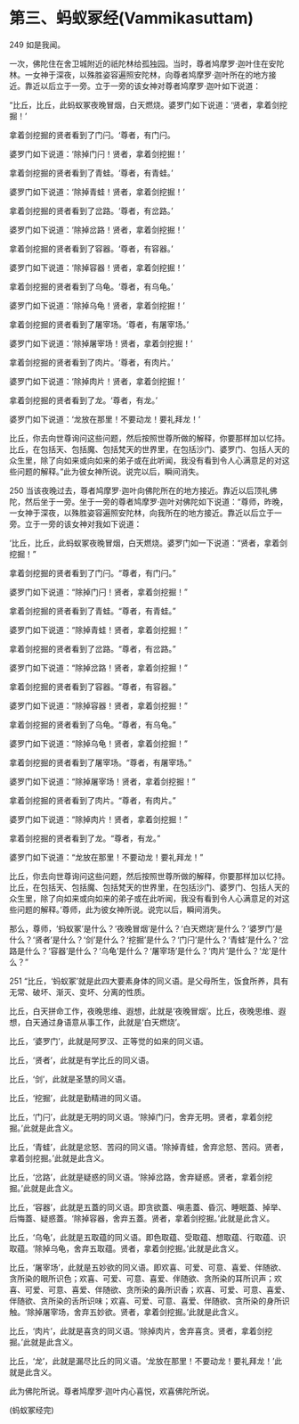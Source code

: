 # 第三、蚂蚁冢经(Vammikasuttam)

249 如是我闻。

一次，佛陀住在舍卫城附近的祇陀林给孤独园。当时，尊者鸠摩罗·迦叶住在安陀林。一女神于深夜，以殊胜姿容遍照安陀林，向尊者鸠摩罗·迦叶所在的地方接近。靠近以后立于一旁。立于一旁的该女神对尊者鸠摩罗·迦叶如下说道：

“比丘，比丘，此蚂蚁冢夜晚冒烟，白天燃烧。婆罗门如下说道：‘贤者，拿着剑挖掘！’

拿着剑挖掘的贤者看到了门闩。‘尊者，有门闩。

婆罗门如下说道：‘除掉门闩！贤者，拿着剑挖掘！’

拿着剑挖掘的贤者看到了青蛙。‘尊者，有青蛙。’

婆罗门如下说道：‘除掉青蛙！贤者，拿着剑挖掘！’

拿着剑挖掘的贤者看到了岔路。‘尊者，有岔路。’

婆罗门如下说道：‘除掉岔路！贤者，拿着剑挖掘！’

拿着剑挖掘的贤者看到了容器。‘尊者，有容器。’

婆罗门如下说道：‘除掉容器！贤者，拿着剑挖掘！’

拿着剑挖掘的贤者看到了乌龟。‘尊者，有乌龟。’

婆罗门如下说道：‘除掉乌龟！贤者，拿着剑挖掘！’

拿着剑挖掘的贤者看到了屠宰场。‘尊者，有屠宰场。’

婆罗门如下说道：‘除掉屠宰场！贤者，拿着剑挖掘！’

拿着剑挖掘的贤者看到了肉片。‘尊者，有肉片。’

婆罗门如下说道：‘除掉肉片！贤者，拿着剑挖掘！’

拿着剑挖掘的贤者看到了龙。‘尊者，有龙。’

婆罗门如下说道：‘龙放在那里！不要动龙！要礼拜龙！’

比丘，你去向世尊询问这些问题，然后按照世尊所做的解释，你要那样加以忆持。比丘，在包括天、包括魔、包括梵天的世界里，在包括沙门、婆罗门、包括人天的众生里，除了向如来或向如来的弟子或在此听闻，我没有看到令人心满意足的对这些问题的解释。”此为彼女神所说。说完以后，瞬间消失。

250 当该夜晚过去，尊者鸠摩罗·迦叶向佛陀所在的地方接近。靠近以后顶礼佛陀，然后坐于一旁。坐于一旁的尊者鸠摩罗·迦叶对佛陀如下说道：“尊师，昨晚，一女神于深夜，以殊胜姿容遍照安陀林，向我所在的地方接近。靠近以后立于一旁。立于一旁的该女神对我如下说道：

‘比丘，比丘，此蚂蚁冢夜晚冒烟，白天燃烧。婆罗门如一下说道：“贤者，拿着剑挖掘！”

拿着剑挖掘的贤者看到了门闩。“尊者，有门闩。”

婆罗门如下说道：“除掉门闩！贤者，拿着剑挖掘！”

拿着剑挖掘的贤者看到了青蛙。“尊者，有青蛙。”

婆罗门如下说道：“除掉青蛙！贤者，拿着剑挖掘！”

拿着剑挖掘的贤者看到了岔路。“尊者，有岔路。”

婆罗门如下说道：“除掉岔路！贤者，拿着剑挖掘！”

拿着剑挖掘的贤者看到了容器。“尊者，有容器。”

婆罗门如下说道：“除掉容器！贤者，拿着剑挖掘！”

拿着剑挖掘的贤者看到了乌龟。“尊者，有乌龟。”

婆罗门如下说道：“除掉乌龟！贤者，拿着剑挖掘！”

拿着剑挖掘的贤者看到了屠宰场。“尊者，有屠宰场。”

婆罗门如下说道：“除掉屠宰场！贤者，拿着剑挖掘！”

拿着剑挖掘的贤者看到了肉片。“尊者，有肉片。”

婆罗门如下说道：“除掉肉片！贤者，拿着剑挖掘！”

拿着剑挖掘的贤者看到了龙。“尊者，有龙。”

婆罗门如下说道：“龙放在那里！不要动龙！要礼拜龙！”

比丘，你去向世尊询问这些问题，然后按照世尊所做的解释，你要那样加以忆持。比丘，在包括天、包括魔、包括梵天的世界里，在包括沙门、婆罗门、包括人天的众生里，除了向如来或向如来的弟子或在此听闻，我没有看到令人心满意足的对这些问题的解释。’尊师，此为彼女神所说。说完以后，瞬间消失。

那么，尊师，‘蚂蚁冢’是什么？‘夜晚冒烟’是什么？‘白天燃烧’是什么？‘婆罗门’是什么？‘贤者’是什么？‘剑’是什么？‘挖掘’是什么？‘门闩’是什么？‘青蛙’是什么？‘岔路是什么？‘容器’是什么？‘乌龟’是什么？‘屠宰场’是什么？‘肉片’是什么？‘龙’是什么？”

251 “比丘，‘蚂蚁冢’就是此四大要素身体的同义语。是父母所生，饭食所养，具有无常、破坏、渐灭、变坏、分离的性质。

比丘，白天拼命工作，夜晚思维、遐想，此就是‘夜晚冒烟’。比丘，夜晚思维、遐想，白天通过身语意从事工作，此就是‘白天燃烧’。

比丘，‘婆罗门’，此就是阿罗汉、正等觉的如来的同义语。

比丘，‘贤者’，此就是有学比丘的同义语。

比丘，‘剑’，此就是圣慧的同义语。

比丘，‘挖掘’，此就是勤精进的同义语。

比丘，‘门闩’，此就是无明的同义语。‘除掉门闩，舍弃无明。贤者，拿着剑挖掘。’此就是此含义。

比丘，‘青蛙’，此就是忿怒、苦闷的同义语。‘除掉青蛙，舍弃忿怒、苦闷。贤者，拿着剑挖掘。’此就是此含义。

比丘，‘岔路’，此就是疑惑的同义语。‘除掉岔路，舍弃疑惑。贤者，拿着剑挖掘。’此就是此含义。

比丘，‘容器’，此就是五蓋的同义语。即贪欲蓋、嗔恚蓋、昏沉、睡眠蓋、掉举、后悔蓋、疑惑蓋。‘除掉容器，舍弃五蓋。贤者，拿着剑挖掘。’此就是此含义。

比丘，‘乌龟’，此就是五取蕴的同义语。即色取蕴、受取蕴、想取蕴、行取蕴、识取蕴。‘除掉乌龟，舍弃五取蕴。贤者，拿着剑挖掘。’此就是此含义。

比丘，‘屠宰场’，此就是五妙欲的同义语。即欢喜、可爱、可意、喜爱、伴随欲、贪所染的眼所识色；欢喜、可爱、可意、喜爱、伴随欲、贪所染的耳所识声；欢喜、可爱、可意、喜爱、伴随欲、贪所染的鼻所识香；欢喜、可爱、可意、喜爱、伴随欲、贪所染的舌所识味；欢喜、可爱、可意、喜爱、伴随欲、贪所染的身所识触。‘除掉屠宰场，舍弃五妙欲。贤者，拿着剑挖掘。’此就是此含义。

比丘，‘肉片’，此就是喜贪的同义语。‘除掉肉片，舍弃喜贪。贤者，拿着剑挖掘。’此就是此含义。

比丘，‘龙’，此就是漏尽比丘的同义语。‘龙放在那里！不要动龙！要礼拜龙！’此就是此含义。

此为佛陀所说。尊者鸠摩罗·迦叶内心喜悦，欢喜佛陀所说。

(蚂蚁冢经完)
